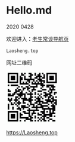 Hello.md
==========
2020 0428


欢迎进入：[老生常谈导航页](https://Laosheng.top)

	Laosheng.top


网址二维码

![网址二维码图片载入中](./hello2index.gif)

https://Laosheng.top

